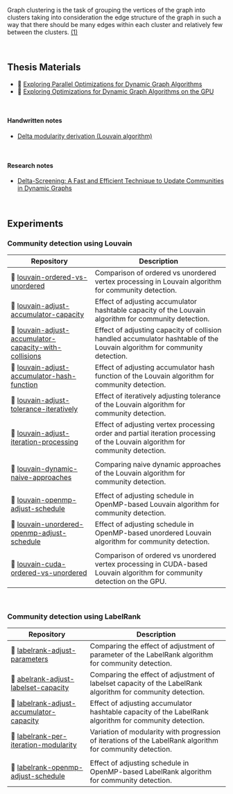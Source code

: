 Graph clustering is the task of grouping the vertices of the graph into clusters
taking into consideration the edge structure of the graph in such a way that
there should be many edges within each cluster and relatively few between the
clusters. [(1)]

[(1)]: https://www.sciencedirect.com/science/article/abs/pii/S1574013707000020

<br>


## Thesis Materials

- 📓 [Exploring Parallel Optimizations for Dynamic Graph Algorithms](https://gist.github.com/wolfram77/191a04139b47d5a3823d89aa9657b9bc)
- 📓 [Exploring Optimizations for Dynamic Graph Algorithms on the GPU](https://gist.github.com/wolfram77/2fb4a81b20bb91644e066a9946706baa)

<br>


#### Handwritten notes

- [Delta modularity derivation (Louvain algorithm)](https://gist.github.com/wolfram77/a3c95cd94a38a100f9b075594a823928)

<br>


#### Research notes

- [Delta-Screening: A Fast and Efficient Technique to Update Communities in Dynamic Graphs](https://gist.github.com/wolfram77/c51f3580d7a76fa5c0a78491569df5ce)

<br>


## Experiments

### Community detection using Louvain

| Repository | Description |
|  ----  |  ----  |
| 🧪 [louvain-ordered-vs-unordered](https://github.com/puzzlef/louvain-ordered-vs-unordered) | Comparison of ordered vs unordered vertex processing in Louvain algorithm for community detection. |
| 🧫 [louvain-adjust-accumulator-capacity](https://github.com/puzzlef/louvain-adjust-accumulator-capacity) | Effect of adjusting accumulator hashtable capacity of the Louvain algorithm for community detection. |
| 🧫 [louvain-adjust-accumulator-capacity-with-collisions](https://github.com/puzzlef/louvain-adjust-accumulator-capacity-with-collisions) | Effect of adjusting capacity of collision handled accumulator hashtable of the Louvain algorithm for community detection. |
| 🧫 [louvain-adjust-accumulator-hash-function](https://github.com/puzzlef/louvain-adjust-accumulator-hash-function) | Effect of adjusting accumulator hash function of the Louvain algorithm for community detection. |
| 🧫 [louvain-adjust-tolerance-iteratively](https://github.com/puzzlef/louvain-adjust-tolerance-iteratively) | Effect of iteratively adjusting tolerance of the Louvain algorithm for community detection. |
| 🧫 [louvain-adjust-iteration-processing](https://github.com/puzzlef/louvain-adjust-iteration-processing) | Effect of adjusting vertex processing order and partial iteration processing of the Louvain algorithm for community detection. |
|  |  |
| 🧫 [louvain-dynamic-naive-approaches](https://github.com/puzzlef/louvain-dynamic-naive-approaches) | Comparing naive dynamic approaches of the Louvain algorithm for community detection. |
|  |  |
| 🧫 [louvain-openmp-adjust-schedule](https://github.com/puzzlef/louvain-openmp-adjust-schedule) | Effect of adjusting schedule in OpenMP-based Louvain algorithm for community detection. |
| 🧪 [louvain-unordered-openmp-adjust-schedule](https://github.com/puzzlef/louvain-unordered-openmp-adjust-schedule) | Effect of adjusting schedule in OpenMP-based unordered Louvain algorithm for community detection. |
|  |  |
| 🧪 [louvain-cuda-ordered-vs-unordered](https://github.com/puzzlef/louvain-cuda-ordered-vs-unordered) | Comparison of ordered vs unordered vertex processing in CUDA-based Louvain algorithm for community detection on the GPU. |

<br>


### Community detection using LabelRank

| Repository | Description |
|  ----  |  ----  |
| 🧫 [labelrank-adjust-parameters](https://github.com/puzzlef/labelrank-adjust-parameters) | Comparing the effect of adjustment of parameter of the LabelRank algorithm for community detection. |
| 🧫 [abelrank-adjust-labelset-capacity](https://github.com/puzzlef/labelrank-adjust-labelset-capacity) | Comparing the effect of adjustment of labelset capacity of the LabelRank algorithm for community detection. |
| 🧫 [labelrank-adjust-accumulator-capacity](https://github.com/puzzlef/labelrank-adjust-accumulator-capacity) | Effect of adjusting accumulator hashtable capacity of the LabelRank algorithm for community detection. |
| 🧫 [labelrank-per-iteration-modularity](https://github.com/puzzlef/labelrank-per-iteration-modularity) | Variation of modularity with progression of iterations of the LabelRank algorithm for community detection. |
|  |  |
| 🧫 [labelrank-openmp-adjust-schedule](https://github.com/puzzlef/labelrank-openmp-adjust-schedule) | Effect of adjusting schedule in OpenMP-based LabelRank algorithm for community detection. |
